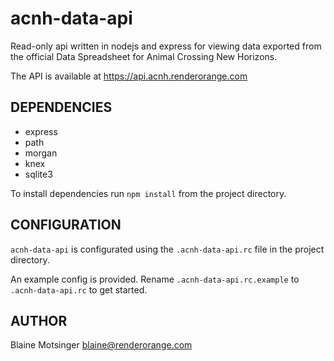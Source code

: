 # acnh-data-api

Read-only api written in nodejs and express for viewing data exported from the official Data Spreadsheet for Animal Crossing New Horizons.

The API is available at https://api.acnh.renderorange.com

## DEPENDENCIES

- express
- path
- morgan
- knex
- sqlite3

To install dependencies run `npm install` from the project directory.

## CONFIGURATION

`acnh-data-api` is configurated using the `.acnh-data-api.rc` file in the project directory.

An example config is provided. Rename `.acnh-data-api.rc.example` to `.acnh-data-api.rc` to get started.

## AUTHOR

Blaine Motsinger <blaine@renderorange.com>
